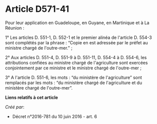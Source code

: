 # Article D571-41

Pour leur application en Guadeloupe, en Guyane, en Martinique et à La Réunion :

1° Les articles D. 551-1, D. 552-1 et le premier alinéa de l'article D. 554-3 sont complétés par la phrase : “Copie en est
adressée par le préfet au ministre chargé de l'outre-mer.” ;

2° Aux articles D. 551-4, D. 551-9 à D. 551-11, D. 554-4 à D. 554-6, les attributions confiées au ministre chargé de
l'agriculture sont exercées conjointement par ce ministre et le ministre chargé de l'outre-mer ;

3° A l'article D. 551-6, les mots : “du ministère de l'agriculture” sont remplacés par les mots : “du ministère chargé de
l'agriculture et du ministère chargé de l'outre-mer”.

**Liens relatifs à cet article**

_Créé par_:

  - Décret n°2016-781 du 10 juin 2016 - art. 6

